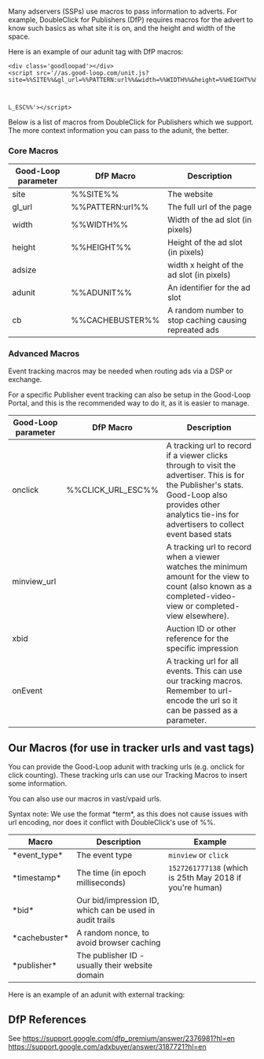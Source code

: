 Many adservers (SSPs) use macros to pass information to adverts. For example, DoubleClick for Publishers (DfP) requires macros for the advert to know such basics as what site it is on, and the height and width of the space.

Here is an example of our adunit tag with DfP macros:

```
<div class='goodloopad'></div>
<script src='//as.good-loop.com/unit.js?site=%%SITE%%&gl_url=%%PATTERN:url%%&width=%%WIDTH%%&height=%%HEIGHT%%&adunit=%%ADUNIT%%&cb=%%CACHEBUSTER%%&onclick=%%



L_ESC%%'></script>
```

Below is a list of macros from DoubleClick for Publishers which we support. The more context information you can pass to the adunit, the better.

### Core Macros

| Good-Loop parameter | DfP Macro | Description |
| --- | --- | --- |
| site | %%SITE%% | The website |
| gl_url | %%PATTERN:url%% | The full url of the page |
| width | %%WIDTH%% | Width of the ad slot (in pixels) |
| height | %%HEIGHT%% | Height of the ad slot (in pixels) |
| adsize |   | width x height of the ad slot (in pixels) |
| adunit | %%ADUNIT%% | An identifier for the ad slot |
| cb | %%CACHEBUSTER%% | A random number to stop caching causing repreated ads |

### Advanced Macros

Event tracking macros may be needed when routing ads via a DSP or exchange.

For a specific Publisher event tracking can also be setup in the Good-Loop Portal, and this is the recommended
way to do it, as it is easier to manage.

| Good-Loop parameter | DfP Macro | Description |
| --- | --- | --- |
| onclick | %%CLICK_URL_ESC%% | A tracking url to record if a viewer clicks through to visit the advertiser. This is for the Publisher's stats. Good-Loop also provides other analytics tie-ins for advertisers to collect event based stats |
| minview_url |    | A tracking url to record when a viewer watches the minimum amount for the view to count (also known as a completed-video-view or completed-view elsewhere). |
| xbid |    | Auction ID or other reference for the specific impression |
| onEvent |    | A tracking url for all events. This can use our tracking macros. Remember to url-encode the url so it can be passed as a parameter. |

## Our Macros (for use in tracker urls and vast tags)

You can provide the Good-Loop adunit with tracking urls (e.g. onclick for click counting).
These tracking urls can use our Tracking Macros to insert some information.

You can also use our macros in vast/vpaid urls.

Syntax note: We use the format \*term\*, as this does not cause issues with url encoding, nor does it conflict with DoubleClick's use of %%.

| Macro | Description | Example
| --- | --- | --- |
| \*event_type\* | The event type | `minview` or `click` |
| \*timestamp\* | The time (in epoch milliseconds) | `1527261777138` (which is 25th May 2018 if you're human) |
| \*bid\* | Our bid/impression ID, which can be used in audit trails |  |
| \*cachebuster\* | A random nonce, to avoid browser caching |  |
| \*publisher\* | The publisher ID - usually their website domain |  |

Here is an example of an adunit with external tracking:

<div class='goodloopad'></div>
<script src='//testas.good-loop.com/unit.js?onEvent=http%3A//myserver.com/click-counter%3Fevent%3D*event_type*'
></script>

## DfP References

See https://support.google.com/dfp_premium/answer/2376981?hl=en
https://support.google.com/adxbuyer/answer/3187721?hl=en
